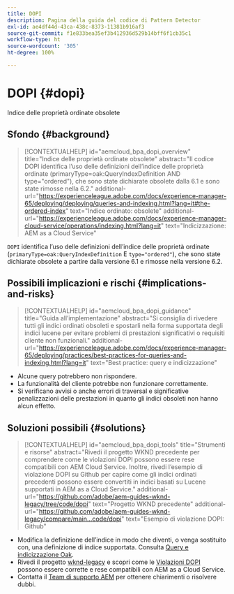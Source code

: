 ```yaml
---
title: DOPI
description: Pagina della guida del codice di Pattern Detector
exl-id: ae4df44d-43ca-438c-8373-11381b916af3
source-git-commit: f1e833bea35ef3b412936d529b14bff6f1cb35c1
workflow-type: ht
source-wordcount: '305'
ht-degree: 100%

---
```


# DOPI {#dopi}

Indice delle proprietà ordinate obsolete

## Sfondo {#background}

>[!CONTEXTUALHELP]
>id="aemcloud_bpa_dopi_overview"
>title="Indice delle proprietà ordinate obsolete"
>abstract="Il codice DOPI identifica l’uso delle definizioni dell’indice delle proprietà ordinate (primaryType=oak:QueryIndexDefinition AND type=&quot;ordered&quot;), che sono state dichiarate obsolete dalla 6.1 e sono state rimosse nella 6.2."
>additional-url="https://experienceleague.adobe.com/docs/experience-manager-65/deploying/deploying/queries-and-indexing.html?lang=it#the-ordered-index" text="Indice ordinato: obsolete"
>additional-url="https://experienceleague.adobe.com/docs/experience-manager-cloud-service/operations/indexing.html?lang=it" text="Indicizzazione: AEM as a Cloud Service"

`DOPI` identifica l’uso delle definizioni dell’indice delle proprietà ordinate (`primaryType=oak:QueryIndexDefinition` E `type="ordered"`), che sono state dichiarate obsolete a partire dalla versione 6.1 e rimosse nella versione 6.2.

## Possibili implicazioni e rischi {#implications-and-risks}

>[!CONTEXTUALHELP]
>id="aemcloud_bpa_dopi_guidance"
>title="Guida all’implementazione"
>abstract="Si consiglia di rivedere tutti gli indici ordinati obsoleti e spostarli nella forma supportata degli indici lucene per evitare problemi di prestazioni significativi o requisiti cliente non funzionali."
>additional-url="https://experienceleague.adobe.com/docs/experience-manager-65/deploying/practices/best-practices-for-queries-and-indexing.html?lang=it" text="Best practice: query e indicizzazione"

* Alcune query potrebbero non rispondere.
* La funzionalità del cliente potrebbe non funzionare correttamente.
* Si verificano avvisi o anche errori di traversal e significative penalizzazioni delle prestazioni in quanto gli indici obsoleti non hanno alcun effetto.

## Soluzioni possibili {#solutions}

>[!CONTEXTUALHELP]
>id="aemcloud_bpa_dopi_tools"
>title="Strumenti e risorse"
>abstract="Rivedi il progetto WKND precedente per comprendere come le violazioni DOPI possono essere rese compatibili con AEM Cloud Service. Inoltre, rivedi l’esempio di violazione DOPI su Github per capire come gli indici ordinati precedenti possono essere convertiti in indici basati su Lucene supportati in AEM as a Cloud Service."
>additional-url="https://github.com/adobe/aem-guides-wknd-legacy/tree/code/dopi" text="Progetto WKND precedente"
>additional-url="https://github.com/adobe/aem-guides-wknd-legacy/compare/main...code/dopi" text="Esempio di violazione DOPI: Github"

* Modifica la definizione dell’indice in modo che diventi, o venga sostituito con, una definizione di indice supportata. Consulta [Query e indicizzazione Oak](https://experienceleague.adobe.com/docs/experience-manager-65/deploying/deploying/queries-and-indexing.html?lang=it).
* Rivedi il progetto [wknd-legacy](https://github.com/adobe/aem-guides-wknd-legacy/tree/code/dopi) e scopri come le [Violazioni DOPI](https://github.com/adobe/aem-guides-wknd-legacy/compare/main...code/dopi) possono essere corrette e rese compatibili con AEM as a Cloud Service.
* Contatta il [Team di supporto AEM](https://helpx.adobe.com/it/enterprise/using/support-for-experience-cloud.html) per ottenere chiarimenti o risolvere dubbi.
